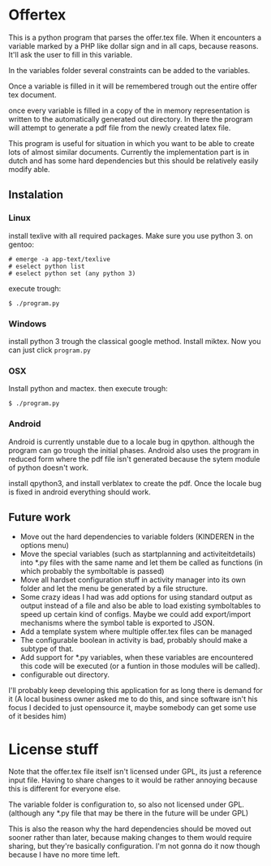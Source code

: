 # Offertex
This is a python program that parses the offer.tex file.
When it encounters a variable marked by a PHP like dollar sign and in
all caps, because reasons. It'll ask the user to fill in this variable.

In the variables folder several constraints can be added to the variables.

Once a variable is filled in it will be remembered trough out the entire offer
tex document.

once every variable is filled in a copy of the in memory representation is written
to the automatically generated out directory.
In there the program will attempt to generate a pdf file from the newly created
latex file.

This program is useful for situation in which you want to be able to create lots
of almost similar documents. Currently the implementation part is in dutch
and has some hard dependencies but this should be relatively easily modify able.

## Instalation

### Linux
install texlive with all required packages. Make sure you use python 3.
on gentoo:

	# emerge -a app-text/texlive
	# eselect python list
	# eselect python set (any python 3)

execute trough:

	$ ./program.py

### Windows
install python 3 trough the classical google method. Install miktex.
Now you can just click `program.py`

### OSX
Install python and mactex.
then execute trough:

	$ ./program.py

### Android
Android is currently unstable due to a locale bug in qpython. although
the program can go trough the initial phases.
Android also uses the program in reduced form where the pdf file isn't
generated because the sytem module of python doesn't work.

install qpython3, and install verblatex to create the pdf.
Once the locale bug is fixed in android everything should work.

## Future work

* Move out the hard dependencies to variable folders (KINDEREN in the options menu)
* Move the special variables (such as startplanning and activiteitdetails) into \*.py
files with the same name and let them be called as functions (in which probably
the symboltable is passed)
* Move all hardset configuration stuff in activity manager into its own folder and
let the menu be generated by a file structure.
* Some crazy ideas I had was add options for using standard output as output instead
of a file and also be able to load existing symboltables to speed up
certain kind of configs. Maybe we could add export/import mechanisms where the
symbol table is exported to JSON.
* Add a template system where multiple offer.tex files can be managed
* The configurable boolean in activity is bad, probably should make a subtype
 of that.
* Add support for \*.py variables, when these variables are encountered this
code will be executed (or a funtion in those modules will be called).
* configurable out directory.

I'll probably keep developing this application for as long there is demand for it
(A local business owner asked me to do this, and since software isn't his
focus I decided to just opensource it, maybe somebody can get some use of it besides him)

# License stuff
Note that the offer.tex file itself isn't licensed under GPL, its just a
reference input file. Having to share changes to it would be rather annoying
because this is different for everyone else.

The variable folder is configuration to, so also not licensed under GPL. (although
any \*.py file that may be there in the future will be under GPL)

This is also the reason why the hard dependencies should be moved out sooner
rather than later, because making changes to them would require  sharing, but they're
basically configuration. I'm not gonna do it now though because I have no
more time left.
